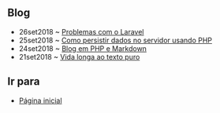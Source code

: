 ## Blog
- 26set2018 ~ [Problemas com o Laravel](problemaslaravel.html)
- 25set2018 ~ [Como persistir dados no servidor usando PHP](persistirphp.html)
- 24set2018 ~ [Blog em PHP e Markdown](blogmark.html)
- 21set2018 ~ [Vida longa ao texto puro](vidalonga.html)

## Ir para
- [Página inicial](.)
